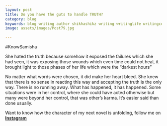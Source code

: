 ```yaml
---
layout: post
title: Do you have the guts to handle TRUTH?
category: blog
keywords: blog writing author shikhashikz writing writinglife writingcommunity dailyblogpost dailyblogpostchallenge happiness suffering life experiences 
image: assets/images/Post79.jpg

---
```

#KnowSamisha

She hated the truth because somehow it exposed the failures which she had seen, it was exposing those wounds which even time could not heal, it brought light to those phases of her life which were the “darkest hours”

No matter what words were chosen, it did make her heart bleed. She knew that there is no sense in reacting this way and accepting the truth is the only way. There is no running away. What has happened, it has happened. Some situations were in her control, where she could have acted otherwise but many were beyond her control, that was other’s karma. It’s easier said than done usually.

Want to know how the character of my next novel is unfolding, follow me on **[Instagram](https://www.instagram.com/novelistinaction/)**


